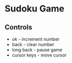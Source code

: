 # Sudoku Game

## Controls

- ok - increment number
- back - clear number
- long back - pause game
- cursor keys - move cursor

